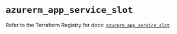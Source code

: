 # `azurerm_app_service_slot`

Refer to the Terraform Registry for docs: [`azurerm_app_service_slot`](https://registry.terraform.io/providers/hashicorp/azurerm/4.10.0/docs/resources/app_service_slot).
